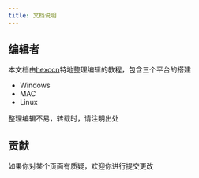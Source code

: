 ```yaml
---
title: 文档说明
---
```


## 编辑者
本文档由[hexocn](/)特地整理编辑的教程，包含三个平台的搭建
* Windows
* MAC
* Linux

整理编辑不易，转载时，请注明出处
## 贡献
如果你对某个页面有质疑，欢迎你进行提交更改